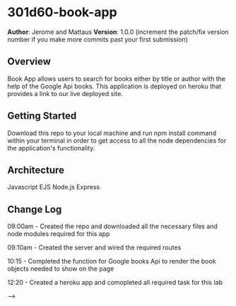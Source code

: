 # 301d60-book-app

**Author**: Jerome and Mattaus
**Version**: 1.0.0 (increment the patch/fix version number if you make more commits past your first submission)

## Overview
Book App allows users to search for books either by title or author with the help of the Google Api books. This application is deployed on heroku that provides a link to our live deployed site.
<!-- Provide a high level overview of what this application is and why you are building it, beyond the fact that it's an assignment for a Code 301 class. (i.e. What's your problem domain?) -->

## Getting Started
Download this repo to your local machine and run npm install command within your terminal in order to get access to all the node dependencies for the application's functionality.
<!-- What are the steps that a user must take in order to build this app on their own machine and get it running? -->

## Architecture
Javascript
EJS
Node.js
Express

<!-- Provide a detailed description of the application design. What technologies (languages, libraries, etc) you're using, and any other relevant design information. -->

## Change Log

09:00am - Created the repo and downloaded all the necessary files and node modules required for this app

09:10am - Created the server and wired the required routes

10:15 - Completed the function for Google books Api to render the book objects needed to show on the page

12:20 - Created a heroku app and comopleted all required task for this lab

<!-- Use this area to document the iterative changes made to your application as each feature is successfully implemented. Use time stamps. Here's an examples:

01-01-2001 4:59pm - Application now has a fully-functional express server, with GET and POST routes for the book resource.

## Credits and Collaborations
<!-- Give credit (and a link) to other people or resources that helped you build this application. -->
-->